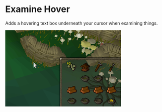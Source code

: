 # Examine Hover
Adds a hovering text box underneath your cursor when examining things.

![Examine Hover in Action](hover.gif)